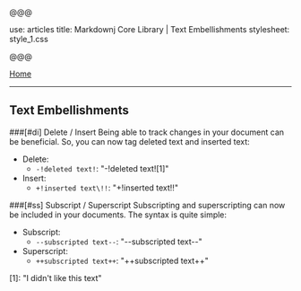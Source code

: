 @@@

use: articles
title: Markdownj Core Library | Text Embellishments
stylesheet: style_1.css

@@@

[Home]

---

## Text Embellishments

###[#di] Delete / Insert
Being able to track changes in your document can be beneficial.  So, you can now
tag deleted text and inserted text:

- Delete:
    - `-!deleted text!`: "-!deleted text![1]"
- Insert:
    - `+!inserted text\!!`: "+!inserted text\!!"

###[#ss] Subscript / Superscript
Subscripting and superscripting can now be included in your documents.  The syntax is
quite simple:

- Subscript:
    - `--subscripted text--`: "--subscripted text--"
- Superscript:
    - `++subscripted text++`: "++subscripted text++"


[Home]:index.html
[1]: "I didn't like this text"
